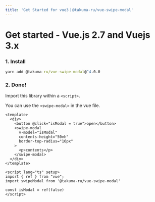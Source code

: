 ```yaml
---
title: 'Get Started for vue3｜@takuma-ru/vue-swipe-modal'
---
```


# Get started - Vue.js 2.7 and Vuejs 3.x

### 1. Install
```cmd
yarn add @takuma-ru/vue-swipe-modal@^4.0.0
```

### 2. Done!
Import this library within a `<script>`.

You can use the `<swipe-modal>` in the vue file.

```vue{}[.vue file]
<template>
  <div>
    <button @click="isModal = true">open</button>
    <swipe-modal
      v-model="isModal"
      contents-height="50vh"
      border-top-radius="16px"
    >
      <p>contents</p>
    </swipe-modal>
  </div>
</template>

<script lang="ts" setup>
import { ref } from "vue";
import swipeModal from '@takuma-ru/vue-swipe-modal'

const isModal = ref(false)
</script>
```